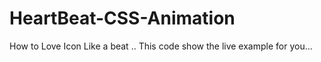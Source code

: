 # HeartBeat-CSS-Animation
How to Love Icon Like a beat .. This code show the live example for you...
